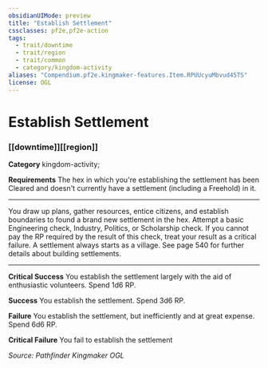 ```yaml
---
obsidianUIMode: preview
title: "Establish Settlement"
cssclasses: pf2e,pf2e-action
tags:
  - trait/downtime
  - trait/region
  - trait/common
  - category/kingdom-activity
aliases: "Compendium.pf2e.kingmaker-features.Item.RPUUcyuMbvud45TS"
license: OGL
---
```

# Establish Settlement

### [[downtime]][[region]]

**Category** kingdom-activity; 




**Requirements** The hex in which you're establishing the settlement has been Cleared and doesn't currently have a settlement (including a Freehold) in it.

* * *

You draw up plans, gather resources, entice citizens, and establish boundaries to found a brand new settlement in the hex. Attempt a basic Engineering check, Industry, Politics, or Scholarship check. If you cannot pay the RP required by the result of this check, treat your result as a critical failure. A settlement always starts as a village. See page 540 for further details about building settlements.

* * *

**Critical Success** You establish the settlement largely with the aid of enthusiastic volunteers. Spend 1d6 RP.

**Success** You establish the settlement. Spend 3d6 RP.

**Failure** You establish the settlement, but inefficiently and at great expense. Spend 6d6 RP.

**Critical Failure** You fail to establish the settlement

*Source: Pathfinder Kingmaker*
*OGL*